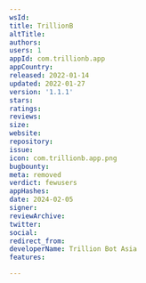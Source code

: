 ```yaml
---
wsId: 
title: TrillionB
altTitle: 
authors: 
users: 1
appId: com.trillionb.app
appCountry: 
released: 2022-01-14
updated: 2022-01-27
version: '1.1.1'
stars: 
ratings: 
reviews: 
size: 
website: 
repository: 
issue: 
icon: com.trillionb.app.png
bugbounty: 
meta: removed
verdict: fewusers
appHashes: 
date: 2024-02-05
signer: 
reviewArchive: 
twitter: 
social: 
redirect_from: 
developerName: Trillion Bot Asia
features: 

---
```


